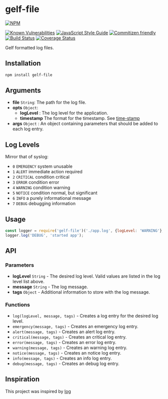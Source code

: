 # gelf-file

[![NPM](https://nodei.co/npm/gelf-file.png?compact=true)](https://nodei.co/npm/gelf-file/)

[![Known Vulnerabilities](https://snyk.io/test/github/jessie-codes/gelf-file/badge.svg)](https://snyk.io/test/github/jessie-codes/gelf-file)
[![JavaScript Style Guide](https://img.shields.io/badge/code_style-standard-brightgreen.svg)](https://standardjs.com)
[![Commitizen friendly](https://img.shields.io/badge/commitizen-friendly-brightgreen.svg)](http://commitizen.github.io/cz-cli/)
[![Build Status](https://travis-ci.org/jessie-codes/gelf-file.svg?branch=master)](https://travis-ci.org/jessie-codes/gelf-file)
[![Coverage Status](https://coveralls.io/repos/github/jessie-codes/gelf-file/badge.svg?branch=master)](https://coveralls.io/github/jessie-codes/gelf-file?branch=master)

Gelf formatted log files.

## Installation

```bash
npm install gelf-file
```

## Arguments

+ **file** `String`: The path for the log file.
+ **opts** `Object`:
	+ **logLevel** : The log level for the application.
	+ **timestamp** The format for the timestamp. See [time-stamp](https://www.npmjs.com/package/time-stamp)
+ **args** `Object` : An object containing parameters that should be added to each log entry.

## Log Levels

 Mirror that of syslog:
 
  - `0` `EMERGENCY`   system unusable
  - `1` `ALERT`       immediate action required
  - `2` `CRITICAL`    condition critical
  - `3` `ERROR`       condition error
  - `4` `WARNING`     condition warning
  - `5` `NOTICE`      condition normal, but significant 
  - `6` `INFO`        a purely informational message
  - `7` `DEBUG`       debugging information

## Usage

```javascript
const logger = require('gelf-file')('./app.log', {logLevel: 'WARNING'}, {app: 'my-app'});
logger.log('DEBUG', 'started app');
```

## API

### Parameters
+ **logLevel** `String` - The desired log level. Valid values are listed in the log level list above.
+ **message** `String` - The log message.
+ **tags** `Object` - Additional information to store with the log message.

### Functions
+ `log(logLevel, message, tags)` - Creates a log entry for the desired log level.
+ `emergency(message, tags)` - Creates an emergency log entry.
+ `alert(message, tags)` - Creates an alert log entry.
+ `critical(message, tags)` - Creates an critical log entry.
+ `error(message, tags)` - Creates an error log entry.
+ `warning(message, tags)` - Creates an warning log entry.
+ `notice(message, tags)` - Creates an notice log entry.
+ `info(message, tags)` - Creates an info log entry.
+ `debug(message, tags)` - Creates an debug log entry.

## Inspiration

This project was inspired by [log](https://www.npmjs.com/package/log)